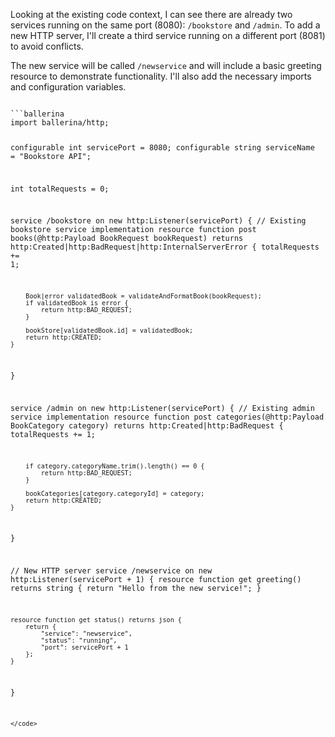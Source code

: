 Looking at the existing code context, I can see there are already two services running on the same port (8080): `/bookstore` and `/admin`. To add a new HTTP server, I'll create a third service running on a different port (8081) to avoid conflicts.

The new service will be called `/newservice` and will include a basic greeting resource to demonstrate functionality. I'll also add the necessary imports and configuration variables.

<code filename="main.bal">
```ballerina
import ballerina/http;

configurable int servicePort = 8080;
configurable string serviceName = "Bookstore API";

int totalRequests = 0;

service /bookstore on new http:Listener(servicePort) {
    // Existing bookstore service implementation
    resource function post books(@http:Payload BookRequest bookRequest) returns http:Created|http:BadRequest|http:InternalServerError {
        totalRequests += 1;

        Book|error validatedBook = validateAndFormatBook(bookRequest);
        if validatedBook is error {
            return http:BAD_REQUEST;
        }

        bookStore[validatedBook.id] = validatedBook;
        return http:CREATED;
    }
}

service /admin on new http:Listener(servicePort) {
    // Existing admin service implementation
    resource function post categories(@http:Payload BookCategory category) returns http:Created|http:BadRequest {
        totalRequests += 1;

        if category.categoryName.trim().length() == 0 {
            return http:BAD_REQUEST;
        }

        bookCategories[category.categoryId] = category;
        return http:CREATED;
    }
}

// New HTTP server
service /newservice on new http:Listener(servicePort + 1) {
    resource function get greeting() returns string {
        return "Hello from the new service!";
    }
    
    resource function get status() returns json {
        return {
            "service": "newservice",
            "status": "running",
            "port": servicePort + 1
        };
    }
}
```
</code>